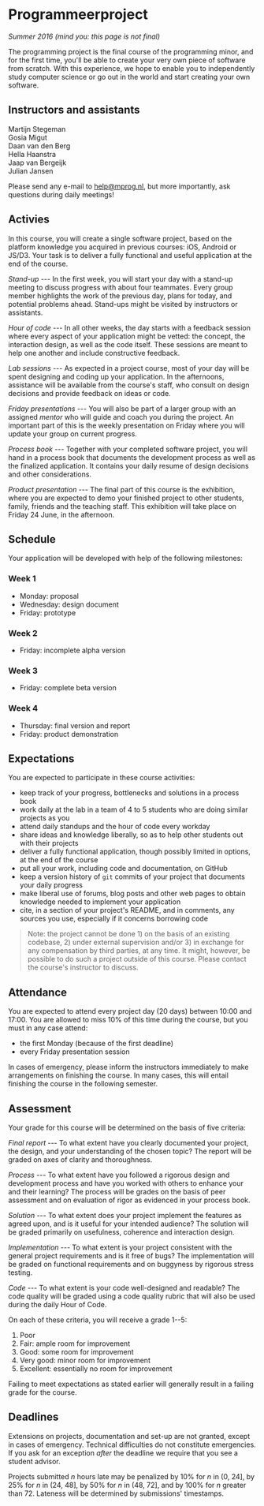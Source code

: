# Programmeerproject

*Summer 2016 (mind you: this page is not final)*

The programming project is the final course of the programming minor, and for the first time, you'll be able to create your very own piece of software from scratch. With this experience, we hope to enable you to independently study computer science or go out in the world and start creating your own software.

## Instructors and assistants

Martijn Stegeman  
Gosia Migut  
Daan van den Berg  
Hella Haanstra  
Jaap van Bergeijk  
Julian Jansen

Please send any e-mail to <help@mprog.nl>, but more importantly, ask questions during daily meetings!

## Activies

In this course, you will create a single software project, based on the platform knowledge you acquired in previous courses: iOS, Android or JS/D3. Your task is to deliver a fully functional and useful application at the end of the course.

*Stand-up* --- In the first week, you will start your day with a stand-up meeting to discuss progress with about four teammates. Every group member highlights the work of the previous day, plans for today, and potential problems ahead. Stand-ups might be visited by instructors or assistants.

*Hour of code* --- In all other weeks, the day starts with a feedback session where every aspect of your application might be vetted: the concept, the interaction design, as well as the code itself. These sessions are meant to help one another and include constructive feedback.

*Lab sessions* --- As expected in a project course, most of your day will be spent designing and coding up your application. In the afternoons, assistance will be available from the course's staff, who consult on design decisions and  provide feedback on ideas or code.

*Friday presentations* --- You will also be part of a larger group with an assigned *mentor* who will guide and coach you during the project. An important part of this is the weekly presentation on Friday where you will update your group on current progress.

*Process book* --- Together with your completed software project, you will hand in a process book that documents the development process as well as the finalized application. It contains your daily resume of design decisions and other considerations.

*Product presentation* --- The final part of this course is the exhibition, where you are expected to demo your finished project to other students, family, friends and the teaching staff. This exhibition will take place on Friday 24 June, in the afternoon.

## Schedule

Your application will be developed with help of the following milestones:

### Week 1

- Monday: proposal
- Wednesday: design document
- Friday: prototype

### Week 2

- Friday: incomplete alpha version

### Week 3

- Friday: complete beta version

### Week 4

- Thursday: final version and report
- Friday: product demonstration

## Expectations

You are expected to participate in these course activities:

- keep track of your progress, bottlenecks and solutions in a process book
- work daily at the lab in a team of 4 to 5 students who are doing similar projects as you
- attend daily standups and the hour of code every workday
- share ideas and knowledge liberally, so as to help other students out with their projects
- deliver a fully functional application, though possibly limited in options, at the end of the course
- put all your work, including code and documentation, on GitHub
- keep a version history of `git` commits of your project that documents your daily progress
- make liberal use of forums, blog posts and other web pages to obtain knowledge needed to implement your application
- cite, in a section of your project's README, and in comments, any sources you use, especially if it concerns borrowing code

> Note: the project cannot be done 1) on the basis of an existing codebase, 2) under external supervision and/or 3) in exchange for any compensation by third parties, at any time. It might, however, be possible to do such a project outside of this course. Please contact the course's instructor to discuss.

## Attendance

You are expected to attend every project day (20 days) between 10:00 and 17:00. You are allowed to miss 10% of this time during the course, but you must in any case attend:

- the first Monday (because of the first deadline)
- every Friday presentation session

In cases of emergency, please inform the instructors immediately to make arrangements on finishing the course. In many cases, this will entail finishing the course in the following semester.

## Assessment

Your grade for this course will be determined on the basis of five criteria:

*Final report* --- To what extent have you clearly documented your project, the design, and your understanding of the chosen topic? The report will be graded on axes of clarity and thoroughness.

*Process* --- To what extent have you followed a rigorous design and development process and have you worked with others to enhance your and their learning? The process will be grades on the basis of peer assessment and on evaluation of rigor as evidenced in your process book.

*Solution* --- To what extent does your project implement the features as agreed upon, and is it useful for your intended audience? The solution will be graded primarily on usefulness, coherence and interaction design.

*Implementation* --- To what extent is your project consistent with the general project requirements and is it free of bugs? The implementation will be graded on functional requirements and on buggyness by rigorous stress testing.

*Code* --- To what extent is your code well-designed and readable? The code quality will be graded using a code quality rubric that will also be used during the daily Hour of Code.

On each of these criteria, you will receive a grade 1--5:

1. Poor
2. Fair: ample room for improvement
3. Good: some room for improvement
4. Very good: minor room for improvement
5. Excellent: essentially no room for improvement

Failing to meet expectations as stated earlier will generally result in a failing grade for the course.

## Deadlines

Extensions on projects, documentation and set-up are not granted, except in cases of emergency. Technical difficulties do not constitute emergencies. If you ask for an exception *after* the deadline we require that you see a student advisor.

Projects submitted *n* hours late may be penalized by 10% for *n* in (0, 24], by 25% for *n* in (24, 48], by 50% for *n* in (48, 72], and by 100% for *n* greater than 72. Lateness will be determined by submissions' timestamps.
